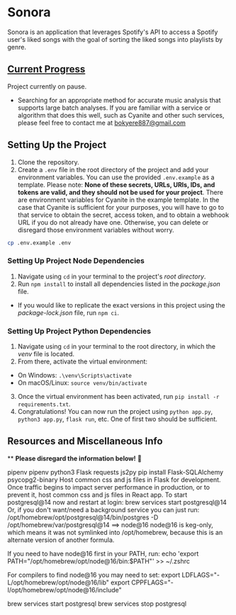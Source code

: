 # Sonora
Sonora is an application that leverages Spotify's API to access a Spotify user's liked songs with the goal of sorting the liked songs into playlists by genre.

## <u>Current Progress</u>
Project currently on pause.
* Searching for an appropriate method for accurate music analysis that supports large batch analyses. If you are familiar with a service or algorithm that does this well, such as Cyanite and other such services, please feel free to contact me at bokyere887@gmail.com

## Setting Up the Project

1. Clone the repository.
2. Create a `.env` file in the root directory of the project and add your environment variables. You can use the provided `.env.example` as a template. Please note: **None of these secrets, URLs, URIs, IDs, and tokens are valid, and they should not be used for your project**. There are environment variables for Cyanite in the example template. In the case that Cyanite is sufficient for your purposes, you will have to go to that service to obtain the secret, access token, and to obtain a webhook URL if you do not already have one. Otherwise, you can delete or disregard those environment variables without worry.

```sh
cp .env.example .env
```

### Setting Up Project Node Dependencies

1. Navigate using `cd` in your terminal to the project's *root directory*.
2. Run `npm install` to install all dependencies listed in the *package.json* file.
  + If you would like to replicate the exact versions in this project using the *package-lock.json* file, run `npm ci`.

### Setting Up Project Python Dependencies

1. Navigate using `cd` in your terminal to the root directory, in which the *venv* file is located.
2. From there, activate the virtual environment:
  + On Windows: ```.\venv\Scripts\activate```
  + On macOS/Linux: ```source venv/bin/activate```
3. Once the virtual environment has been activated,  run `pip install -r requirements.txt`.
4. Congratulations! You can now run the project using  `python app.py`, `python3 app.py`, `flask run`, etc. One of first two should be sufficient.

## Resources and Miscellaneous Info
** **Please disregard the information below!** 🚨

pipenv
pipenv
python3
Flask
requests
js2py
pip install Flask-SQLAlchemy psycopg2-binary
Host common css and js files in Flask for development. Once traffic begins to impact server performance in production, or to prevent it, host common css and js files in React app.
To start postgresql@14 now and restart at login:
  brew services start postgresql@14
Or, if you don't want/need a background service you can just run:
  /opt/homebrew/opt/postgresql@14/bin/postgres -D /opt/homebrew/var/postgresql@14
==> node@16
node@16 is keg-only, which means it was not symlinked into /opt/homebrew,
because this is an alternate version of another formula.

If you need to have node@16 first in your PATH, run:
  echo 'export PATH="/opt/homebrew/opt/node@16/bin:$PATH"' >> ~/.zshrc

For compilers to find node@16 you may need to set:
  export LDFLAGS="-L/opt/homebrew/opt/node@16/lib"
  export CPPFLAGS="-I/opt/homebrew/opt/node@16/include"

brew services start postgresql
brew services stop postgresql
